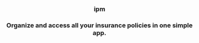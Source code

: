 <h3 align="center">ipm<h3>

<p align="center">Organize and access all your insurance policies in one simple app.</p>

<!--

## Other notes

##
Names
- InsurAlly ***
- CoverNest
- InsurSafe
- PolicyKeeper -> Polikeepr
- CoverView
- Policy Pocket

## Catchphrases
- Simplify Your Insurance Life: Organize all your policies in one place. Get peace of mind knowing you're covered.
- All Your Policies, One App: From health to home, manage all your insurance coverage in one secure, organized location.

## Regulation
- https://www.gesetze-im-internet.de/englisch_vvg/index.html

## Competitors
- [Clark](https://www.spiegel.de/gutscheine/magazin/clark-versicherungsmanager)

## Insurance products
- Health
- Life
- Auto
- Homeowners
- Home content
- Renters
- Liability
- Fahrrad
- Travel
- Legal fees
- Accident

## Meistverkauft
# Privat
- Wohngebäudeversicherung
- Private Haftpflichtversicherung
- Hausratversicherung
- Kfz-Versicherung
- Unfallversicherung

# Gewerbe
- Betriebshaftpflicht
- Berufshaftpflicht
- Gewerbliche Sachversicherung (Gebäude, Inhalt, Betriebsunterbrechung, Maschinen, Elektronik, Transport, Glas, Feuer)
- Cyber
- Gruppenunfallversicherung
- Vertrauensschadenversicherung

### Liste der Versicherer in Deutschland
- https://www.gdv.de/gdv/der-gdv/unsere-mitglieder | Complete list
- https://www.gdv.de/gdv/service/wer-versichert-was | Who insures what?

-->
